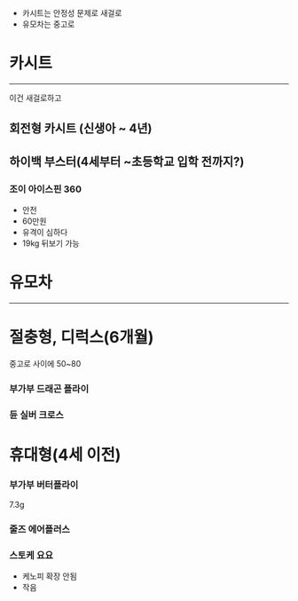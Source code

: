 - 카시트는 안정성 문제로 새걸로
- 유모차는 중고로

# 카시트

---

이건 새걸로하고

## 회전형 카시트 (신생아 ~ 4년)

## 하이백 부스터(4세부터 ~초등학교 입학 전까지?)

### 조이 아이스핀 360

- 안전
- 60만원
- 유격이 심하다
- 19kg 뒤보기 가능

# 유모차

---

# 절충형, 디럭스(6개월)

중고로 사이에 50~80

### 부가부 드래곤 플라이

### 듄 실버 크로스

# 휴대형(4세 이전)

### 부가부 버터플라이

7.3g

### 줄즈 에어플러스

### 스토케 요요

- 케노피 확장 안됨
- 작음